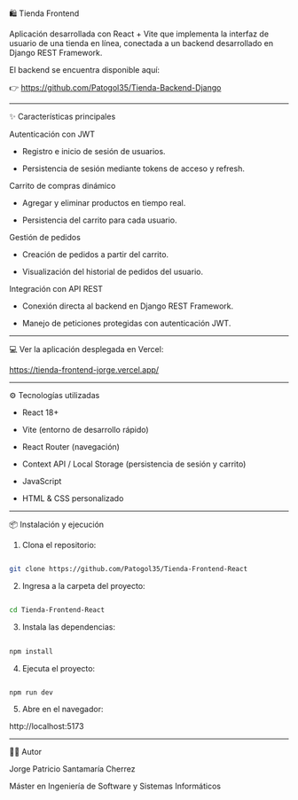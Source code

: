 🛍️ Tienda Frontend

Aplicación desarrollada con React + Vite que implementa la interfaz de usuario de una tienda en línea, conectada a un backend desarrollado en Django REST Framework.

El backend se encuentra disponible aquí:

👉 https://github.com/Patogol35/Tienda-Backend-Django

---

✨ Características principales

Autenticación con JWT

- Registro e inicio de sesión de usuarios.

- Persistencia de sesión mediante tokens de acceso y refresh.


Carrito de compras dinámico

- Agregar y eliminar productos en tiempo real.

- Persistencia del carrito para cada usuario.


Gestión de pedidos

- Creación de pedidos a partir del carrito.

- Visualización del historial de pedidos del usuario.


Integración con API REST

- Conexión directa al backend en Django REST Framework.

- Manejo de peticiones protegidas con autenticación JWT.

--- 

💻 Ver la aplicación desplegada en Vercel:

https://tienda-frontend-jorge.vercel.app/

---

⚙️ Tecnologías utilizadas

- React 18+

- Vite (entorno de desarrollo rápido)

- React Router (navegación)

- Context API / Local Storage (persistencia de sesión y carrito)

- JavaScript

- HTML & CSS personalizado

--- 

📦 Instalación y ejecución

1. Clona el repositorio:

```bash

git clone https://github.com/Patogol35/Tienda-Frontend-React

```

2. Ingresa a la carpeta del proyecto:

```bash

cd Tienda-Frontend-React

```

3. Instala las dependencias:

```bash
  
npm install

```

4. Ejecuta el proyecto:

```bash

npm run dev

```

5. Abre en el navegador:
  
http://localhost:5173

---

👨‍💻 Autor

Jorge Patricio Santamaría Cherrez

Máster en Ingeniería de Software y Sistemas Informáticos

